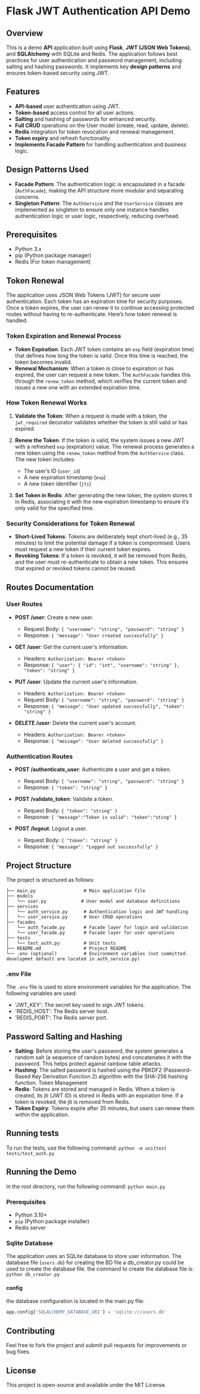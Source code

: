 # Flask JWT Authentication API Demo

## Overview
This is a demo **API** application built using **Flask**, **JWT (JSON Web Tokens)**, and **SQLAlchemy** with SQLite and Redis. 
The application follows best practices for user authentication and password management, including salting and hashing passwords.
It implements key **design patterns** and ensures token-based security using JWT.

## Features

- **API-based** user authentication using JWT.
- **Token-based** access control for all user actions.
- **Salting** and hashing of passwords for enhanced security.
- **Full CRUD** operations on the User model (create, read, update, delete).
- **Redis** integration for token revocation and renewal management.
- **Token expiry** and refresh functionality.
- **Implements Facade Pattern** for handling authentication and business logic.

## Design Patterns Used

- **Facade Pattern**: The authentication logic is encapsulated in a facade (`AuthFacade`), making the API structure more modular and separating concerns.
- **Singleton Pattern**: The `AuthService` and the `UserService` classes are implemented as singleton to ensure only one instance handles authentication logic or user logic, respectively, reducing overhead.
  
## Prerequisites
- Python 3.x
- pip (Python package manager)
- Redis (For token management)
## Token Renewal

The application uses JSON Web Tokens (JWT) for secure user authentication. Each token has an expiration time for security purposes. Once a token expires, the user can renew it to continue accessing protected routes without having to re-authenticate. Here’s how token renewal is handled:

### Token Expiration and Renewal Process

- **Token Expiration**: Each JWT token contains an `exp` field (expiration time) that defines how long the token is valid. Once this time is reached, the token becomes invalid.
- **Renewal Mechanism**: When a token is close to expiration or has expired, the user can request a new token. The `AuthFacade` handles this through the `renew_token` method, which verifies the current token and issues a new one with an extended expiration time.

### How Token Renewal Works

1. **Validate the Token**: When a request is made with a token, the `jwt_required` decorator validates whether the token is still valid or has expired.
   
2. **Renew the Token**: If the token is valid, the system issues a new JWT with a refreshed `exp` (expiration) value. The renewal process generates a new token using the `renew_token` method from the `AuthService` class. The new token includes:
   - The user’s ID (`user_id`)
   - A new expiration timestamp (`exp`)
   - A new token identifier (`jti`)

3. **Set Token in Redis**: After generating the new token, the system stores it in Redis, associating it with the new expiration timestamp to ensure it’s only valid for the specified time.

### Security Considerations for Token Renewal

- **Short-Lived Tokens**: Tokens are deliberately kept short-lived (e.g., 35 minutes) to limit the potential damage if a token is compromised. Users must request a new token if their current token expires.
- **Revoking Tokens**: If a token is revoked, it will be removed from Redis, and the user must re-authenticate to obtain a new token. This ensures that expired or revoked tokens cannot be reused.

## Routes Documentation
### User Routes
- **POST /user**: Create a new user.
  - Request Body: `{ "username": "string", "password": "string" }`
  - Response: `{ "message": "User created successfully" }`

- **GET /user**: Get the current user's information.
  - Headers: `Authorization: Bearer <token>`
  - Response: `{ "user": { "id": "int", "username": "string" }, "token": "string" }`

- **PUT /user**: Update the current user's information.
  - Headers: `Authorization: Bearer <token>`
  - Request Body: `{ "username": "string", "password": "string" }`
  - Response: `{ "message": "User updated successfully", "token": "string" }`

- **DELETE /user**: Delete the current user's account.
  - Headers: `Authorization: Bearer <token>`
  - Response: `{ "message": "User deleted successfully" }`

### Authentication Routes
- **POST /authenticate_user**: Authenticate a user and get a token.
  - Request Body: `{ "username": "string", "password": "string" }`
  - Response: `{ "token": "string" }`

- **POST /validate_token**: Validate a token.
  - Request Body: `{ "token": "string" }`
  - Response: `{ "message":"Token is valid": "token":"sting" }`

- **POST /logout**: Logout a user.
  - Request Body: `{ "token": "string" }`
  - Response: `{ "message": "Logged out successfully" }`
## Project Structure
The project is structured as follows:
```
├── main.py                  # Main application file
├── models
│   └── user.py             # User model and database definitions
├── services
│   └── auth_service.py      # Authentication logic and JWT handling
│   └── user_service.py      # User CRUD operations
├── facades
│   └── auth_facade.py       # Facade layer for login and validation
│   └── user_facade.py       # Facade layer for user operations
├── tests
│   └── test_auth.py         # Unit tests
├── README.md                # Project README
└── .env (optional)          # Environment variables (not committed- developmet default are located in auth_service.py)

```
### .env File
The `.env` file is used to store environment variables for the application. The following variables are used:
- 'JWT_KEY': The secret key used to sign JWT tokens.
- 'REDIS_HOST': The Redis server host.
- 'REDIS_PORT': The Redis server port.

## Password Salting and Hashing
- **Salting**: Before storing the user's password, the system generates a random salt (a sequence of random bytes) and concatenates it with the password. This helps protect against rainbow table attacks.
- **Hashing**: The salted password is hashed using the PBKDF2 (Password-Based Key Derivation Function 2) algorithm with the SHA-256 hashing function.
Token Management
- **Redis**: Tokens are stored and managed in Redis. When a token is created, its jti (JWT ID) is stored in Redis with an expiration time. If a token is revoked, the jti is removed from Redis.
- **Token Expiry**: Tokens expire after 35 minutes, but users can renew them within the application.
## Running tests
To run the tests, use the following command:
```python -m unittest tests/test_auth.py```
## Running the Demo
in the root directory, run the following command:
```python main.py```
### Prerequisites
- Python 3.10+
- `pip` (Python package installer)
- Redis server
### Sqlite Database
The application uses an SQLite database to store user information. 
The database file (`users.db`) 
for creating the BD file a db_creator.py could be used to create the database file.
the command to create the database file is:
```python db_creator.py```
#### config
the database configuration is located in the main.py file:
```python
app.config['SQLALCHEMY_DATABASE_URI'] = 'sqlite:///users.db'
```
## Contributing
Feel free to fork the project and submit pull requests for improvements or bug fixes.

## License
This project is open-source and available under the MIT License.